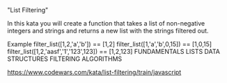 "List Filtering"

In this kata you will create a function that takes a list of non-negative integers and strings and returns a new list with the strings filtered out.

Example
filter_list([1,2,'a','b']) == [1,2]
filter_list([1,'a','b',0,15]) == [1,0,15]
filter_list([1,2,'aasf','1','123',123]) == [1,2,123]
FUNDAMENTALS 	LISTS 	DATA STRUCTURES 	FILTERING 	ALGORITHMS

https://www.codewars.com/kata/list-filtering/train/javascript